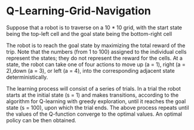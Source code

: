 # Q-Learning-Grid-Navigation

Suppose that a robot is to traverse on a 10 * 10 grid, with the start state being the top-left cell and the goal state being the bottom-right cell

The robot is to reach the goal state by maximizing the total reward of the trip. Note that the numbers (from 1 to 100) assigned to the individual cells represent the states; they do not represent the reward for the cells. At a state, the robot can take one of four actions to move up (a = 1), right (a = 2),down (a = 3), or left (a = 4), into the corresponding adjacent state deterministically.

The learning process will consist of a series of trials. In a trial the robot starts at the initial state (s = 1) and makes transitions, according to the algorithm for Q-learning with greedy exploration, until it reaches the goal state (s = 100), upon which the trial ends. The above process repeats until the values of the Q-function converge to the optimal values. An optimal policy can be then obtained.
